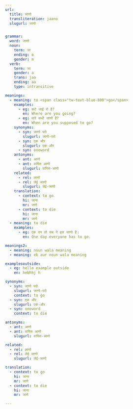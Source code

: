 ```yaml
---
url:
  title: जाणो
  transliteration: jaano
  slugurl: जाणो


grammar: 
  word: जाणो
  noun: 
    term: जा
    ending: o
    gender: m
  verb:
    term: जा
    gender: a
    trans: jaa
    ending: aa
    type: intransitive

meanings:
  - meaning: to <span class="tw-text-blue-800">go</span>
    examples: 
      - eg: कटे जाई रो है?
        en: Where are you going?
      - eg: थारे कधी जाणो है?
        en: When are you supposed to go?
    synonyms:
      - syn: जाणो परो
        slugurl: जाणो-परो
      - syn: एक और
        slugurl: एक-और
      - syn: oneword
    antonyms:
      - ant: आणो
      - ant: वापिस आणो
        slugurl: वापिस-आणो
    related:
      - rel: लाणो
      - rel: लेई जाणो
        slugurl: लेई-जाणो
    translation: 
      - context: to go
        hi: जाना
        mr: जाणे
      - context: to die
        hi: जाना
        mr: जाणे
  - meaning: to die
    examples:
      - eg: एक दन तो सब ने इस जाणो है।
        en: One day everyone has to go.

meanings2: 
  - meaning: noun wala meaning
  - meaning: ek aur noun wala meaning

examplesoutside: 
  - eg: hello example outside
    en: hebhhj h

synonyms:
  - syn: जाणो परो
    slugurl: जाणो-परो
    context: to go
  - syn: एक और
    slugurl: एक-और
  - syn: oneword
    context: to die

antonyms:
  - ant: आणो
  - ant: वापिस आणो
    slugurl: वापिस-आणो

related:
  - rel: लाणो
  - rel: लेई जाणो
    slugurl: लेई-जाणो

translation: 
  - context: to go
    hi: जाना
    mr: जाणे
  - context: to die
    hi: जाना
    mr: जाणे

---
```


<!-- 
## Noun
<fos :grammar="grammar" :url="url"></fos>

### Meaning
<meaning :meanings="meanings2" :url="url"></meaning>

### Declension
<noun-decl :grammar="grammar" :url="url"></noun-decl> 

## Verb
<fos :grammar="grammar" :url="url"></fos>

### Meaning
<meaning :meanings="meanings" :url="url"></meaning>  

### Examples
<eg :eg="examplesoutside"></eg>

### Synonyms
<syn :syn="synonyms"></syn>

### Related
<related :related="related"></related>

### Conjugation
<verb-conj :grammar="grammar" :url="url"></verb-conj> 

## Translation
<translation :translation="translation" :url="url"></translation> 
 -->

